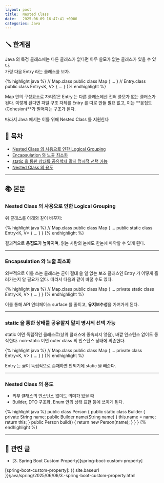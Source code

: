 ```yaml
---
layout: post
title:  Nested Class
date:   2025-06-09 16:47:41 +0900
categories: Java
---
```


<!--more-->

## 🪛 한계점

Java 의 특정 클래스에는 다른 클래스가 없다면 아무 쓸모가 없는 클래스가 있을 수 있다.  
가령 다음 Entry 라는 클래스를 보자.

{% highlight java %}
// Map.class
public class Map { ... }
// Entry.class
public class Entry<K, V> { ... }
{% endhighlight %}

Map 안의 구성요소로 자리잡은 Entry 는 다른 클래스에선 전혀 쓸모가 없는 클래스가 된다.
이렇게 된다면 파일 구조 자체를 Entry 를 따로 만들 필요 없고, 이는 **응집도(Cohesion)**가 떨어지는 구조가 된다.

따라서 Java 에서는 이를 위해 Nested Class 를 지원한다

## 📂 목차
- [Nested Class 의 사용으로 인한 Logical Grouping](#nested-class-의-사용으로-인한-logical-grouping)
- [Encapsulation 와 노출 최소화](#encapsulation-와-노출-최소화)
- [static 을 통한 상태를 공유할지 말지 명시적 선택 가능](#static-을-통한-상태를-공유할지-말지-명시적-선택-가능)
- [Nested Class 의 용도](#nested-class-의-용도)

---

## 📚 본문

### Nested Class 의 사용으로 인한 Logical Grouping

위 클래스를 아래와 같이 바꾸자:

{% highlight java %}
// Map.class
public class Map { 
    ...
    public static class Entry<K, V> { ... }
}
{% endhighlight %}

결과적으로 **응집도가 높아지며**, 읽는 사람의 눈에도 한눈에 파악할 수 있게 된다.

---

### Encapsulation 와 노출 최소화

외부적으로 이를 쓰는 클래스는 굳이 절대 쓸 일 없는 보조 클래스인 Entry 가 어떻게 흘러가는지 알 필요가 없다. 따라서 다음과 같이 바꿀 수도 있다.

{% highlight java %}
// Map.class
public class Map { 
    ...
    private static class Entry<K, V> { ... }
}
{% endhighlight %}

이를 통해 API 인터페이스 surface 를 줄이고, **유지보수성**을 가져가게 된다.

---

### static 을 통한 상태를 공유할지 말지 명시적 선택 가능

static 이면 독립적인 클래스로(상위 클래스에 종속되지 않음), 바깥 인스턴스 없이도 동작한다. non-static 이면 outer class 의 인스턴스 상태에 의존한다.

{% highlight java %}
// Map.class
public class Map { 
    ...
    private class Entry<K, V> { ... }
}
{% endhighlight %}

Entry 는 굳이 독립적으로 존재하면 안되기에 static 을 빼준다.

---

### Nested Class 의 용도

- 외부 클래스의 인스턴스 없이도 의미가 있을 때
- Builder, DTO 구조화, Enum 안의 상태 표현 등에 쓰이게 된다.

{% highlight java %}
public class Person {
    public static class Builder {
        private String name;
        public Builder name(String name) {
            this.name = name;
            return this;
        }
        public Person build() {
            return new Person(name);
        }
    }
}
{% endhighlight %}

---

## 📁 관련 글
- [3. Spring Boot Custom Property][spring-boot-custom-property]

[spring-boot-custom-property]: {{ site.baseurl }}/java/spring/2025/06/09/3.-spring-boot-custom-property.html